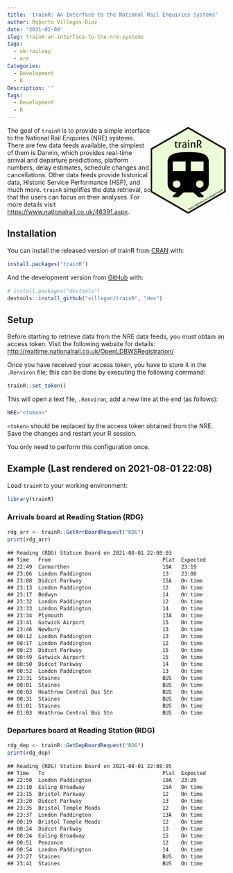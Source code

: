 ```yaml
---
title: 'trainR: An Interface to the National Rail Enquiries Systems'
author: Roberto Villegas-Diaz
date: '2021-02-08'
slug: trainR-an-interface-to-the-nre-systems
tags:
  - uk-railway
  - nre
Categories:
  - Development
  - R
Description: ''
Tags:
  - Development
  - R
---
```


<img src="https://raw.githubusercontent.com/villegar/trainR/main/inst/images/logo.png" alt="logo" align="right" height=200px/>

The goal of `trainR` is to provide a simple interface to the 
National Rail Enquiries (NRE) systems. There are few data feeds 
available, the simplest of them is Darwin, which provides real-time 
arrival and departure predictions, platform numbers, delay estimates, 
schedule changes and cancellations. Other data feeds provide historical 
data, Historic Service Performance (HSP), and much more. `trainR` 
simplifies the data retrieval, so that the users can focus on their 
analyses. For more details visit 
https://www.nationalrail.co.uk/46391.aspx.

## Installation

You can install the released version of trainR from [CRAN](https://CRAN.R-project.org) with:

``` r
install.packages("trainR")
```

And the development version from [GitHub](https://github.com/) with:

``` r
# install.packages("devtools")
devtools::install_github("villegar/trainR", "dev")
```

## Setup
Before starting to retrieve data from the NRE data feeds, you must obtain an access token. 
Visit the following website for details: http://realtime.nationalrail.co.uk/OpenLDBWSRegistration/

Once you have received your access token, you have to store it in the `.Renviron` file; this can be 
done by executing the following command:


```r
trainR::set_token()
```

This will open a text file, `.Renviron`, add a new line at the end (as follows):

```bash
NRE="<token>"
```

`<token>` should be replaced by the access token obtained from the NRE. Save the changes and restart 
your R session.

You only need to perform this configuration once.

## Example (Last rendered on 2021-08-01 22:08)

Load `trainR` to your working environment:

```r
library(trainR)
```

### Arrivals board at Reading Station (RDG)


```r
rdg_arr <- trainR::GetArrBoardRequest("RDG")
print(rdg_arr)
```

```
## Reading (RDG) Station Board on 2021-08-01 22:08:03
## Time   From                                    Plat  Expected
## 22:49  Carmarthen                              10A   23:19
## 23:06  London Paddington                       13    23:08
## 23:08  Didcot Parkway                          15A   On time
## 23:13  London Paddington                       12    On time
## 23:17  Bedwyn                                  14    On time
## 23:32  London Paddington                       12    On time
## 23:33  London Paddington                       14    On time
## 23:34  Plymouth                                13A   On time
## 23:41  Gatwick Airport                         15    On time
## 23:46  Newbury                                 13    On time
## 00:12  London Paddington                       13    On time
## 00:17  London Paddington                       12    On time
## 00:23  Didcot Parkway                          15    On time
## 00:49  Gatwick Airport                         15    On time
## 00:50  Didcot Parkway                          14    On time
## 00:52  London Paddington                       13    On time
## 23:31  Staines                                 BUS   On time
## 00:01  Staines                                 BUS   On time
## 00:03  Heathrow Central Bus Stn                BUS   On time
## 00:31  Staines                                 BUS   On time
## 01:01  Staines                                 BUS   On time
## 01:03  Heathrow Central Bus Stn                BUS   On time
```

### Departures board at Reading Station (RDG)


```r
rdg_dep <- trainR::GetDepBoardRequest("RDG")
print(rdg_dep)
```

```
## Reading (RDG) Station Board on 2021-08-01 22:08:05
## Time   To                                      Plat  Expected
## 22:50  London Paddington                       10A   23:20
## 23:10  Ealing Broadway                         15A   On time
## 23:15  Bristol Parkway                         12    On time
## 23:20  Didcot Parkway                          13    On time
## 23:35  Bristol Temple Meads                    12    On time
## 23:37  London Paddington                       13A   On time
## 00:19  Bristol Temple Meads                    12    On time
## 00:24  Didcot Parkway                          13    On time
## 00:24  Ealing Broadway                         15    On time
## 00:51  Penzance                                12    On time
## 00:54  London Paddington                       14    On time
## 23:27  Staines                                 BUS   On time
## 23:41  Staines                                 BUS   On time
```
